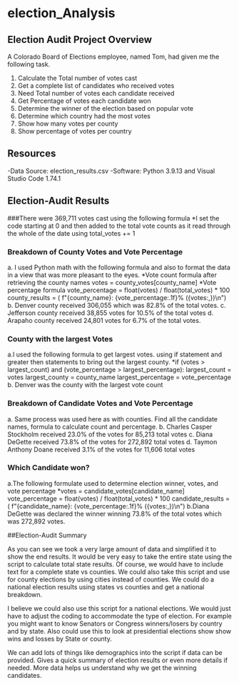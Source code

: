# election_Analysis

## Election Audit Project Overview

A Colorado Board of Elections employee, named Tom, had given me the following task.

1. Calculate the Total number of votes cast
2. Get a  complete list of candidates who received votes
3. Need Total number of votes each candidate received
4. Get Percentage of votes each candidate won
5. Determine the winner of the election based on popular vote
6. Determine which country had the most votes
7. Show how many votes per county
8. Show percentage of votes per country

## Resources
-Data Source: election_results.csv
-Software: Python 3.9.13 and Visual Studio Code 1.74.1

## Election-Audit Results

###There were 369,711 votes cast using the following formula
    *I set the code starting at 0 and then added to the total vote counts as it read through the whole of the date using total_votes += 1

### Breakdown of County Votes and Vote Percentage 

a. I used Python math with the following formula and also to format the data in a view that was more pleasant to the eyes.
    *Vote count formula after retrieving the county names
        votes = county_votes[county_name]
    *Vote percentage formula
        vote_percentage = float(votes) / float(total_votes) * 100
        county_results = (
            f"{county_name}: {vote_percentage:.1f}% ({votes:,})\n")
b. Denver county received 306,055 which was 82.8% of the total votes.
c. Jefferson county received 38,855 votes for 10.5% of the total votes
d. Arapaho county received 24,801 votes for 6.7% of the total votes.

### County with the largest Votes

a.I used the following formula to get largest votes.  using if statement and greater then statements to bring out the largest county.
    *if (votes > largest_count) and (vote_percentage > largest_percentage):
            largest_count = votes
            largest_county = county_name
            largest_percentage = vote_percentage
b. Denver was the county with the largest vote count
 
### Breakdown of Candidate Votes and Vote Percentage 
a. Same process was used here as with counties.  Find all the candidate names, formula to calculate count and percentage.
b. Charles Casper Stockholm received 23.0% of the votes for 85,213 total votes
c. Diana DeGette received 73.8% of the votes for 272,892 total votes
d. Taymon Anthony Doane received 3.1% of the votes for 11,606 total votes


### Which Candidate won?
a.The following formulate used to determine election winner, votes, and vote percentage
    *votes = candidate_votes[candidate_name]
     vote_percentage = float(votes) / float(total_votes) * 100
     candidate_results = (
            f"{candidate_name}: {vote_percentage:.1f}% ({votes:,})\n")
b.Diana DeGette was declared the winner winning 73.8% of the total votes which was 272,892 votes.

##Election-Audit Summary

As you can see we took a very large amount of data and simplified it to show the end results.  It would be very easy to take the entire state using the script to calculate total state results.  Of course, we would have to include text for a complete state vs counties.  We could also take this script and use for county elections by using cities instead of counties.  We could do a national election results using states vs counties and get a national breakdown.

I believe we could also use this script for a national elections.  We would just have to adjust the coding to accommodate the type of election.  For example you might want to know Senators or Congress winners/losers by country and by state. Also could use this to look at presidential elections show show wins and losses by State or county.   

We can add lots of things like demographics into the script if data can be provided.  Gives a quick summary of election results or even more details if needed.  More data helps us understand why we get the winning candidates.
